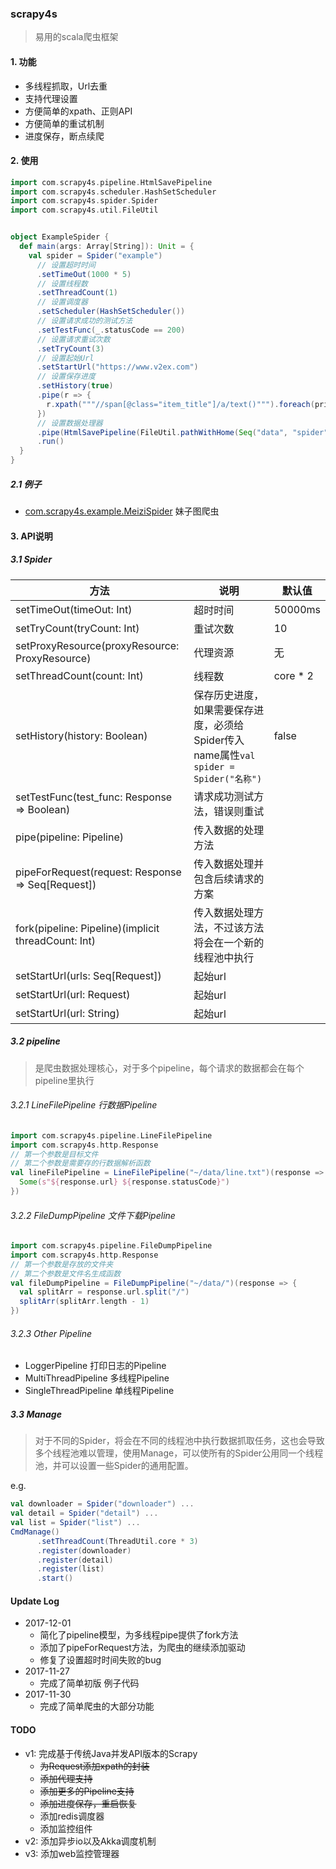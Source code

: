 ### scrapy4s

>  易用的scala爬虫框架



#### 1. 功能

- 多线程抓取，Url去重
- 支持代理设置
- 方便简单的xpath、正则API
- 方便简单的重试机制
- 进度保存，断点续爬



#### 2. 使用

```scala
import com.scrapy4s.pipeline.HtmlSavePipeline
import com.scrapy4s.scheduler.HashSetScheduler
import com.scrapy4s.spider.Spider
import com.scrapy4s.util.FileUtil


object ExampleSpider {
  def main(args: Array[String]): Unit = {
    val spider = Spider("example")
      // 设置超时时间
      .setTimeOut(1000 * 5)
      // 设置线程数
      .setThreadCount(1)
      // 设置调度器
      .setScheduler(HashSetScheduler())
      // 设置请求成功的测试方法
      .setTestFunc(_.statusCode == 200)
      // 设置请求重试次数
      .setTryCount(3)
      // 设置起始Url
      .setStartUrl("https://www.v2ex.com")
      // 设置保存进度
      .setHistory(true)
      .pipe(r => {
        r.xpath("""//span[@class="item_title"]/a/text()""").foreach(println)
      })
      // 设置数据处理器
      .pipe(HtmlSavePipeline(FileUtil.pathWithHome(Seq("data", "spider", "example"))))
      .run()
  }
}
```

##### 2.1 例子

 - [com.scrapy4s.example.MeiziSpider](./src/main/scala/com/scrapy4s/example/MeiziSpider.scala) 妹子图爬虫



#### 3. API说明

##### 3.1 Spider

| 方法                                       | 说明                                       | 默认值      |
| ---------------------------------------- | ---------------------------------------- | -------- |
| setTimeOut(timeOut: Int)                 | 超时时间                                     | 50000ms  |
| setTryCount(tryCount: Int)               | 重试次数                                     | 10       |
| setProxyResource(proxyResource: ProxyResource) | 代理资源                                     | 无        |
| setThreadCount(count: Int)               | 线程数                                      | core * 2 |
| setHistory(history: Boolean)             | 保存历史进度，如果需要保存进度，必须给Spider传入name属性```val spider = Spider("名称")``` | false    |
| setTestFunc(test_func: Response => Boolean) | 请求成功测试方法，错误则重试                           |          |
| pipe(pipeline: Pipeline)                 | 传入数据的处理方法                                |          |
| pipeForRequest(request: Response => Seq[Request]) | 传入数据处理并包含后续请求的方案                         |          |
| fork(pipeline: Pipeline)(implicit threadCount: Int) | 传入数据处理方法，不过该方法将会在一个新的线程池中执行              |          |
| setStartUrl(urls: Seq[Request])          | 起始url                                    |          |
| setStartUrl(url: Request)                | 起始url                                    |          |
| setStartUrl(url: String)                 | 起始url                                    |          |



##### 3.2 pipeline

> 是爬虫数据处理核心，对于多个pipeline，每个请求的数据都会在每个pipeline里执行

###### 3.2.1 LineFilePipeline 行数据Pipeline

```scala
import com.scrapy4s.pipeline.LineFilePipeline
import com.scrapy4s.http.Response
// 第一个参数是目标文件
// 第二个参数是需要存的行数据解析函数
val lineFilePipeline = LineFilePipeline("~/data/line.txt")(response => {
  Some(s"${response.url} ${response.statusCode}")
})
```

###### 3.2.2 FileDumpPipeline 文件下载Pipeline

```scala
import com.scrapy4s.pipeline.FileDumpPipeline
import com.scrapy4s.http.Response
// 第一个参数是存放的文件夹
// 第二个参数是文件名生成函数
val fileDumpPipeline = FileDumpPipeline("~/data/")(response => {
  val splitArr = response.url.split("/")
  splitArr(splitArr.length - 1)
})
```

###### 3.2.3 Other Pipeline

- LoggerPipeline 打印日志的Pipeline
- MultiThreadPipeline 多线程Pipeline
- SingleThreadPipeline 单线程Pipeline




##### 3.3 Manage

> 对于不同的Spider，将会在不同的线程池中执行数据抓取任务，这也会导致多个线程池难以管理，使用Manage，可以使所有的Spider公用同一个线程池，并可以设置一些Spider的通用配置。

e.g.

```scala
val downloader = Spider("downloader") ...
val detail = Spider("detail") ...
val list = Spider("list") ...
CmdManage()
      .setThreadCount(ThreadUtil.core * 3)
      .register(downloader)
      .register(detail)
      .register(list)
      .start()
```



#### Update Log

- 2017-12-01
  - 简化了pipeline模型，为多线程pipe提供了fork方法
  - 添加了pipeForRequest方法，为爬虫的继续添加驱动
  - 修复了设置超时时间失败的bug
- 2017-11-27
  - 完成了简单初版 例子代码
- 2017-11-30
  - 完成了简单爬虫的大部分功能


#### TODO

- v1: 完成基于传统Java并发API版本的Scrapy
  - ~~为Request添加xpath的封装~~
  - ~~添加代理支持~~
  - ~~添加更多的Pipeline支持~~
  - ~~添加进度保存，重启恢复~~
  - 添加redis调度器
  - 添加监控组件
- v2: 添加异步io以及Akka调度机制
- v3: 添加web监控管理器
